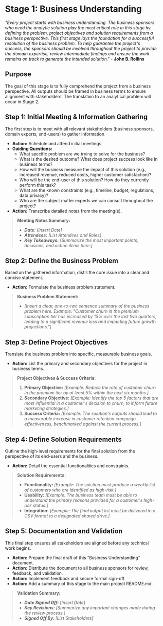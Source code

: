 # Stage 1: Business Understanding
_"Every project starts with business understanding. The business sponsors who need the analytic solution play the most critical role in this stage by defining the problem, project objectives and solution requirements from a business perspective. This first stage lays the foundation for a successful resolution of the business problem. To help guarantee the project's success, the sponsors should be involved throughout the project to provide the domain expertise, review intermediate findings and ensure the work remains on track to generate the intended solution."_ - **John B. Rollins**


## Purpose
The goal of this stage is to fully comprehend the project from a business perspective. All outputs should be framed in business terms to ensure alignment with stakeholders. The translation to an analytical problem will occur in Stage 2.

## Step 1: Initial Meeting & Information Gathering
The first step is to meet with all relevant stakeholders (business sponsors, domain experts, end-users) to gather information.

* **Action:** Schedule and attend initial meetings.
* **Guiding Questions:**
    * What specific problem are we trying to solve for the business?
    * What is the desired outcome? What does project success look like in business terms?
    * How will the business measure the impact of this solution (e.g., increased revenue, reduced costs, higher customer satisfaction)?
    * Who will be the end-user of this solution? How do they currently perform this task?
    * What are the known constraints (e.g., timeline, budget, regulations, data privacy)?
    * Who are the subject matter experts we can consult throughout the project?
* **Action:** Transcribe detailed notes from the meeting(s).

> **Meeting Notes Summary:**
>
> * ***Date:*** *[Insert Date]*
> * ***Attendees:*** *[List Attendees and Roles]*
> * ***Key Takeaways:*** *[Summarize the most important points, decisions, and action items here.]*


## Step 2: Define the Business Problem
Based on the gathered information, distill the core issue into a clear and concise statement.

* **Action:** Formulate the business problem statement.

> **Business Problem Statement:**
>
> * *[Insert a clear, one-to-two sentence summary of the business problem here. Example: "Customer churn in the premium subscription tier has increased by 15% over the last two quarters, leading to a significant revenue loss and impacting future growth projections."]*


## Step 3: Define Project Objectives
Translate the business problem into specific, measurable business goals.

* **Action:** List the primary and secondary objectives for the project in business terms.

> **Project Objectives & Success Criteria:**
>
> 1.  **Primary Objective:** *[Example: Reduce the rate of customer churn in the premium tier by at least 5% within the next six months.]*
> 2.  **Secondary Objective:** *[Example: Identify the top 5 factors that are most influential in a customer's decision to churn, to inform future marketing strategies.]*
> 3.  **Success Criteria:** *[Example: The solution's outputs should lead to a measurable increase in customer retention campaign effectiveness, benchmarked against the current process.]*


## Step 4: Define Solution Requirements
Outline the high-level requirements for the final solution from the perspective of its end-users and the business.

* **Action:** Detail the essential functionalities and constraints.

> **Solution Requirements:**
>
> * **Functionality:** *[Example: The solution must produce a weekly list of customers who are identified as high-risk.]*
> * **Usability:** *[Example: The business team must be able to understand the primary reasons provided for a customer's high-risk status.]*
> * **Integration:** *[Example: The final output list must be delivered in a CSV format to a designated shared drive.]*


## Step 5: Documentation and Validation
This final step ensures all stakeholders are aligned before any technical work begins.

* **Action:** Prepare the final draft of this "Business Understanding" document.
* **Action:** Distribute the document to all business sponsors for review, feedback, and validation.
* **Action:** Implement feedback and secure formal sign-off.
* **Action:** Add a summary of this stage to the main project README.md.


> **Validation Summary:**
>
> * ***Date Signed Off:*** *[Insert Date]*
> * ***Key Revisions:*** *[Summarize any important changes made during the review process.]*
> * ***Signed Off By:*** *[List Stakeholders]*